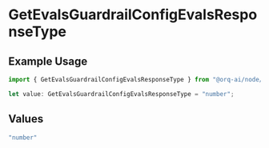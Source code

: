 # GetEvalsGuardrailConfigEvalsResponseType

## Example Usage

```typescript
import { GetEvalsGuardrailConfigEvalsResponseType } from "@orq-ai/node/models/operations";

let value: GetEvalsGuardrailConfigEvalsResponseType = "number";
```

## Values

```typescript
"number"
```